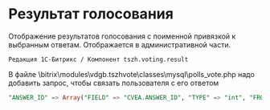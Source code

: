 # Результат голосования
Отображение результатов голосования с поименной привязкой к выбранным ответам.
Отображается в административной части.
```
Редакция 1С-Битрикс / Компонент tszh.voting.result
```

В файле \bitrix\modules\vdgb.tszhvote\classes\mysql\polls_vote.php надо добавить запрос, чтобы связать пользователя с его ответом
```sql
"ANSWER_ID" => Array("FIELD" => "CVEA.ANSWER_ID", "TYPE" => "int", "FROM" => "INNER JOIN b_citrus_voting_event_answer CVEA ON (CVE.ID = CVEA.ID)"),
```
